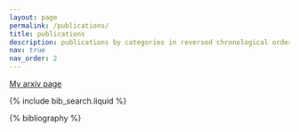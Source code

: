 ```yaml
---
layout: page
permalink: /publications/
title: publications
description: publications by categories in reversed chronological order
nav: true
nav_order: 2
---
```


[My arxiv page](https://arxiv.org/a/bergman_a_1.html)

<!-- _pages/publications.md -->

<!-- Bibsearch Feature -->

{% include bib_search.liquid %}

<div class="publications">

{% bibliography %}

</div>

